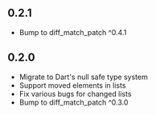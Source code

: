 ## 0.2.1

* Bump to diff\_match\_patch ^0.4.1

## 0.2.0

* Migrate to Dart's null safe type system
* Support moved elements in lists
* Fix various bugs for changed lists
* Bump to diff\_match\_patch ^0.3.0
